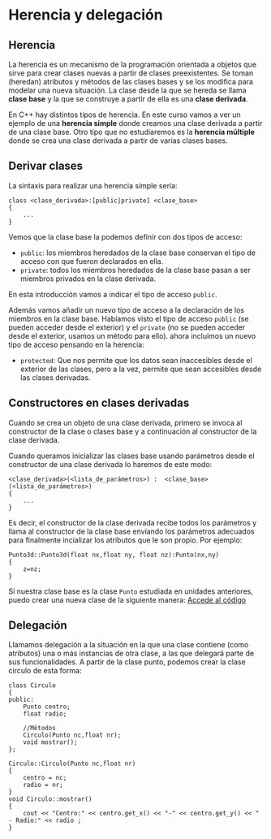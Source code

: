 # Herencia y delegación

## Herencia

La herencia es un mecanismo de la programación orientada a objetos que sirve para crear clases nuevas a partir de clases preexistentes. Se toman (heredan) atributos y métodos de las clases bases y se los modifica para modelar una nueva situación.
La clase desde la que se hereda se llama **clase base** y la que se construye a partir de ella es una **clase derivada**.

En C++ hay distintos tipos de herencia. En este curso vamos a ver un ejemplo de una **herencia simple** donde creamos una clase derivada a partir de una clase base. Otro tipo que no estudiaremos es la **herencia múltiple** donde se crea una clase derivada a partir de varias clases bases.

## Derivar clases

La sintaxis para realizar una herencia simple sería:

    class <clase_derivada>:[public|private] <clase_base> 
    {
        ...
    }

Vemos que la clase base la podemos definir con dos tipos de acceso:

* `public`: los miembros heredados de la clase base conservan el tipo de acceso con que fueron declarados en ella.
* `private`: todos los miembros heredados de la clase base pasan a ser miembros privados en la clase derivada.

En esta introducción vamos a indicar el tipo de acceso `public`.

Además vamos añadir un nuevo tipo de acceso a la declaración de los miembros en la clase base. Habíamos visto el tipo de acceso `public` (se pueden acceder desde el exterior) y el `private` (no se pueden acceder desde el exterior, usamos un método para ello). ahora incluimos un nuevo tipo de acceso pensando en la herencia:

* `protected`: Que nos permite que los datos sean inaccesibles desde el exterior de las clases, pero a la vez, permite que sean accesibles desde las clases derivadas.

## Constructores en clases derivadas

Cuando se crea un objeto de una clase derivada, primero se invoca al constructor de la clase o clases base y a continuación al constructor de la clase derivada. 

Cuando queramos inicializar las clases base usando parámetros desde el constructor de una clase derivada lo haremos de este modo:

    <clase_derivada>(<lista_de_parámetros>) :  <clase_base>(<lista_de_parámetros>) 
    {
        ...
    }
Es decir, el constructor de la clase derivada recibe todos los parámetros y llama al constructor de la clase base envíando los parámetros adecuados para finalmente incializar los atributos que le son propio. Por ejemplo:

    Punto3d::Punto3d(float nx,float ny, float nz):Punto(nx,ny)
    {   
	    z=nz;
    }

Si nuestra clase base es la clase `Punto` estudiada en unidades anteriores, puedo crear una nueva clase de la siguiente manera: [Accede al código](https://github.com/josedom24/curso_cplusplus/blob/master/curso/u41/punto3d.cpp)

## Delegación

Llamamos delegación a la situación en la que una clase contiene (como atributos) una o más instancias de otra clase, a las que delegará parte de sus funcionalidades.
A partir de la clase punto, podemos crear la clase circulo de esta forma:

```
class Circulo
{
public:
	Punto centro;
	float radio;
	
	//Métodos
	Circulo(Punto nc,float nr);
	void mostrar();
};	

Circulo::Circulo(Punto nc,float nr)
{
	centro = nc;
	radio = nr;
}
void Circulo::mostrar()
{
	cout << "Centro:" << centro.get_x() << "-" << centro.get_y() << " - Radio:" << radio ;
}
```